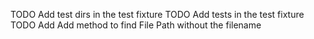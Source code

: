 TODO Add test dirs in the test fixture
TODO Add tests in the test fixture
TODO Add Add method to find File Path without the filename
